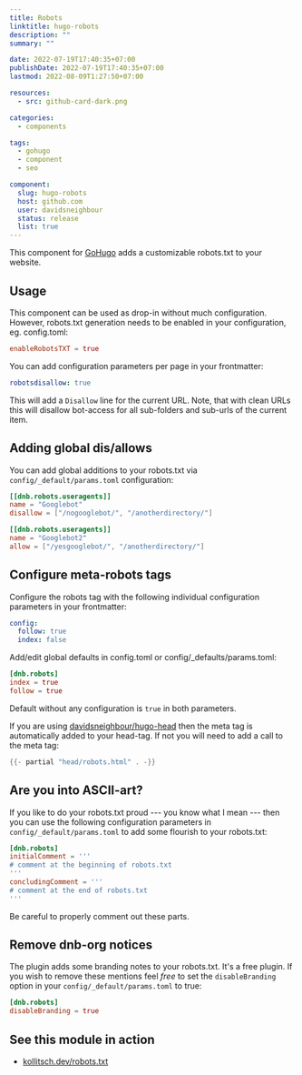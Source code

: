 ```yaml
---
title: Robots
linktitle: hugo-robots
description: ""
summary: ""

date: 2022-07-19T17:40:35+07:00
publishDate: 2022-07-19T17:40:35+07:00
lastmod: 2022-08-09T1:27:50+07:00

resources:
  - src: github-card-dark.png

categories:
  - components

tags:
  - gohugo
  - component
  - seo

component:
  slug: hugo-robots
  host: github.com
  user: davidsneighbour
  status: release
  list: true
---
```


This component for [GoHugo](https://gohugo.io/) adds a customizable robots.txt to your website.

## Usage

This component can be used as drop-in without much configuration. However, robots.txt generation needs to be enabled in your configuration, eg. config.toml:

```toml
enableRobotsTXT = true
```

You can add configuration parameters per page in your frontmatter:

```yaml
robotsdisallow: true
```

This will add a `Disallow` line for the current URL. Note, that with clean URLs this will disallow bot-access for all sub-folders and sub-urls of the current item.

## Adding global dis/allows

You can add global additions to your robots.txt via `config/_default/params.toml` configuration:

```toml
[[dnb.robots.useragents]]
name = "Googlebot"
disallow = ["/nogooglebot/", "/anotherdirectory/"]

[[dnb.robots.useragents]]
name = "Googlebot2"
allow = ["/yesgooglebot/", "/anotherdirectory/"]
```

## Configure meta-robots tags

Configure the robots tag with the following individual configuration parameters in your frontmatter:

```yaml
config:
  follow: true
  index: false
```

Add/edit global defaults in config.toml or config/_defaults/params.toml:

```toml
[dnb.robots]
index = true
follow = true
```

Default without any configuration is `true` in both parameters.

If you are using [davidsneighbour/hugo-head](https://github.com/davidsneighbour/hugo-head) then the meta tag is automatically added to your head-tag. If not you will need to add a call to the meta tag:

```go
{{- partial "head/robots.html" . -}}
```

## Are you into ASCII-art?

If you like to do your robots.txt proud --- you know what I mean --- then you can use the following configuration parameters in `config/_default/params.toml` to add some flourish to your robots.txt:

```toml
[dnb.robots]
initialComment = '''
# comment at the beginning of robots.txt
'''
concludingComment = '''
# comment at the end of robots.txt
'''
```

Be careful to properly comment out these parts.

## Remove dnb-org notices

The plugin adds some branding notes to your robots.txt. It's a free plugin. If you wish to remove these mentions feel _free_ to set the `disableBranding` option in your `config/_default/params.toml` to true:

```toml
[dnb.robots]
disableBranding = true
```

## See this module in action

- [kollitsch.dev/robots.txt](https://kollitsch.dev/robots.txt)
